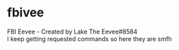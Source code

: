 # fbivee

FBI Eevee - Created by Lake The Eevee#8584 <br>
I keep getting requested commands so here they are smfh
